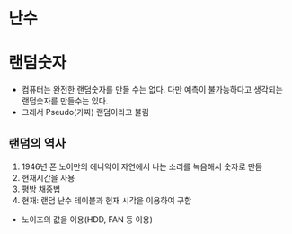 


# 난수
# 랜덤숫자
* 컴퓨터는 완전한 랜덤숫자를 만들 수는 없다. 다만 예측이 불가능하다고 생각되는 랜덤숫자를 만들수는 있다.
 * 그래서 Pseudo(가짜) 랜덤이라고 불림

## 랜덤의 역사
1. 1946년 폰 노이만의 에니악이 자연에서 나는 소리를 녹음해서 숫자로 만듬
2. 현재시간을 사용
3. 평방 채중법
4. 현재: 랜덤 난수 테이블과 현재 시각을 이용하여 구함
 * 노이즈의 값을 이용(HDD, FAN 등 이용)
